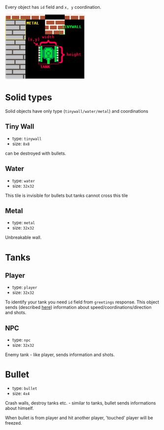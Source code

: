 Every object has `id` field and `x, y` coordination.

![image](game.png)


# Solid types
Solid objects have only type (`tinywall/water/metal`) and coordinations

## Tiny Wall
* type: `tinywall`
* size: `8x8`

can be destroyed with bullets.

## Water
* type: `water`
* size: `32x32`

This tile is invisible for bullets but tanks cannot cross this tile

## Metal
* type: `metal`
* size: `32x32`

Unbreakable wall.

# Tanks
## Player
* type: `player`
* size: `32x32`

To identify your tank you need `id` field from `greetings` response.
This object sends (described [here](units.md))
information about speed/coordinations/direction and shots.


## NPC
* type: `npc`
* size: `32x32`

Enemy tank - like player, sends information and shots.


# Bullet
* type: `bullet`
* size: `4x4`

Crash walls, destroy tanks etc. - similar to tanks, bullet sends informations about himself.

When bullet is from player and hit another player, 'touched' player will be freezed.
